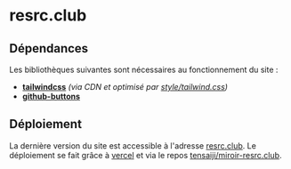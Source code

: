 # __resrc.club__

## Dépendances
Les bibliothèques suivantes sont nécessaires au fonctionnement du site :
- [__tailwindcss__](https://tailwindcss.com) _(via CDN et optimisé par [style/tailwind.css](blob/main/style/tailwind.css))_
- [__github-buttons__](https://buttons.github.io/)

## Déploiement
La dernière version du site est accessible à l'adresse [resrc.club](https://resrc.club). Le déploiement se fait grâce à [vercel](https://vercel.com) et via le repos [tensaiji/miroir-resrc.club](https://github.com/tensaiji/miroir-resrc.club).